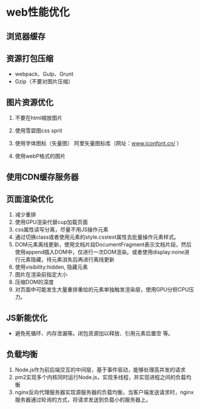 # web性能优化

## 浏览器缓存

## 资源打包压缩

- webpack、Gulp、Grunt
- Gzip（不要对图片压缩）

## 图片资源优化

1. 不要在html缩放图片
2. 使用雪碧图css sprit
3. 使用字体图标（矢量图）
阿里矢量图标库（网址：www.iconfont.cn/ ）

4. 使用webP格式的图片

## 使用CDN缓存服务器

## 页面渲染优化

1. 减少重排
2. 使用GPU渲染代替cup加载页面
3. css属性读写分离，尽量不用JS操作元素
4. 通过切换class或者使用元素的style.csstext属性去批量操作元素样式。
5. DOM元素离线更新，使用文档片段DocumentFragment表示文档片段，然后使用append插入DOM中，仅进行一次DOM渲染。或者使用display:none进行元素隐藏，待元素消失后再进行离线更新
6. 使用visibility:hidden, 隐藏元素
7. 图片在渲染前指定大小
8. 压缩DOM的深度
9. 对页面中可能发生大量重排重绘的元素单独触发渲染层，使用GPU分担CPU压力。

## JS新能优化

- 避免死循环、内存泄漏等。闭包资源加以释放、引用元素后置空
等。

## 负载均衡

1. Node.js作为前后端交互的中间层，基于事件驱动，能够处理高并发的请求
2. pm2实现多个内核同时运行Node.js，实现多线程，并实现进程之间的负载均衡
3. nginx反向代理服务器实现源服务器的负载均衡，当客户端发送请求时，nginx服务器通过轮询的方式，将请求发送到负载小的服务器上。

